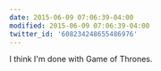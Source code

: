 ```yaml
---
date: 2015-06-09 07:06:39-04:00
modified: 2015-06-09 07:06:39-04:00
twitter_id: '608234248655486976'
---
```


  I think I'm done with Game of Thrones.